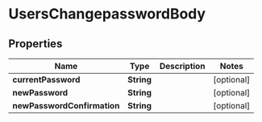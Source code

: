 # UsersChangepasswordBody

## Properties
Name | Type | Description | Notes
------------ | ------------- | ------------- | -------------
**currentPassword** | **String** |  |  [optional]
**newPassword** | **String** |  |  [optional]
**newPasswordConfirmation** | **String** |  |  [optional]
